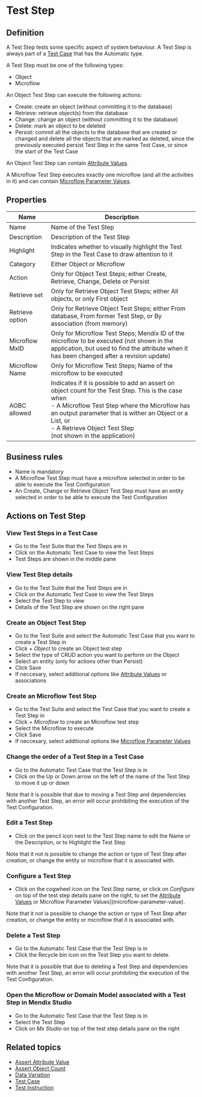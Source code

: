 # Test Step

## Definition

A Test Step tests some specific aspect of system behaviour. A Test Step is always part of a [Test Case](test-case) that has the Automatic type.

A Test Step must be one of the following types:
- Object
- Microflow

An Object Test Step can execute the following actions:
- Create: create an object (without committing it to the database)
- Retrieve: retrieve object(s) from the database
- Change: change an object (without committing it to the database)
- Delete: mark an object to be deleted 
- Persist: commit all the objects to the database that are created or changed and delete all the objects that are marked as deleted, since the previously executed persist Test Step in the same Test Case, or since the start of the Test Case

An Object Test Step can contain [Attribute Values](attribute-value). 

A Microflow Test Step executes exactly one microflow (and all the activities in it) and can contain [Microflow Parameter Values](microflow-parameter-value).

## Properties
| Name | Description |
| ----------- | ----------- |
| Name | Name of the Test Step |
| Description | Description of the Test Step |
| Highlight | Indicates whether to visually highlight the Test Step in the Test Case to draw attention to it |
| Category | Either Object or Microflow |
| Action | Only for Object Test Steps; either Create, Retrieve, Change, Delete or Persist |
| Retrieve set | Only for Retrieve Object Test Steps; either All objects, or only First object |
| Retrieve option | Only for Retrieve Object Test Steps; either From database, From former Test Step, or By association (from memory) |
| Microflow MxID | Only for Microflow Test Steps; Mendix ID of the microflow to be executed (not shown in the application, but used to find the attribute when it has been changed after a revision update) |
| Microflow Name | Only for Microflow Test Steps; Name of the microflow to be executed |
| AOBC allowed | Indicates if it is possible to add an assert on object count for the Test Step. This is the case when <br /> - A Microflow Test Step where the Microflow has an output parameter that is wither an Object or a List, or <br /> - A Retrieve Object Test Step  <br /> (not shown in the application) |

## Business rules
- Name is mandatory
- A Microflow Test Step must have a microflow selected in order to be able to execute the Test Configuration  
- An Create, Change or Retrieve Object Test Step must have an entity selected in order to be able to execute the Test Configuration  

## Actions on Test Step

### View Test Steps in a Test Case
- Go to the Test Suite that the Test Steps are in
- Click on the Automatic Test Case to view the Test Steps
- Test Steps are shown in the middle pane

### View Test Step details
- Go to the Test Suite that the Test Steps are in
- Click on the Automatic Test Case to view the Test Steps
- Select the Test Step to view
- Details of the Test Step are shown on the right pane

### Create an Object Test Step
- Go to the Test Suite and select the Automatic Test Case that you want to create a Test Step in
- Click *+ Object* to create an Object test step
- Select the type of CRUD action you want to perform on the Object
- Select an entity (only for actions other than Persist) 
- Click Save
- If neccesary, select additional options like [Attribute Values](attribute-value) or associations

### Create an Microflow Test Step
- Go to the Test Suite and select the Test Case that you want to create a Test Step in
- Click *+ Microflow* to create an Microflow test step
- Select the Microflow to execute
- Click Save
- If neccesary, select additional options like [Microflow Parameter Values](microflow-parameter-value) 

### Change the order of a Test Step in a Test Case
- Go to the Automatic Test Case that the Test Step is in
- Click on the Up or Down arrow on the left of the name of the Test Step to move it up or down

Note that it is possible that due to moving a Test Step and dependencies with another Test Step, an error will occur prohibiting the execution of the Test Configuration.

### Edit a Test Step
- Click on the pencil icon next to the Test Step name to edit the Name or the Description, or to Highlight the Test Step

Note that it not is possible to change the action or type of Test Step after creation, or change the entity or microflow that it is associated with.

### Configure a Test Step
- Click on the cogwheel icon on the Test Step name, or click on *Configure* on top of the test step details pane on the right, to set the [Attribute Values](attribute-value) or Microflow Parameter Values](microflow-parameter-value).

Note that it not is possible to change the action or type of Test Step after creation, or change the entity or microflow that it is associated with.

### Delete a Test Step
- Go to the Automatic Test Case that the Test Step is in
- Click the Recycle bin icon on the Test Step you want to delete.

Note that it is possible that due to deleting a Test Step and dependencies with another Test Step, an error will occur prohibiting the execution of the Test Configuration.

### Open the Microflow or Domain Model associated with a Test Step in Mendix Studio
- Go to the Automatic Test Case that the Test Step is in
- Select the Test Step
- Click on *Mx Studio* on top of the test step details pane on the right

## Related topics
- [Assert Attribute Value](assert-attribute-value)
- [Assert Object Count](assert-object-count)
- [Data Variation](datavariation)
- [Test Case](test-case)
- [Test Instruction](test-instruction)
